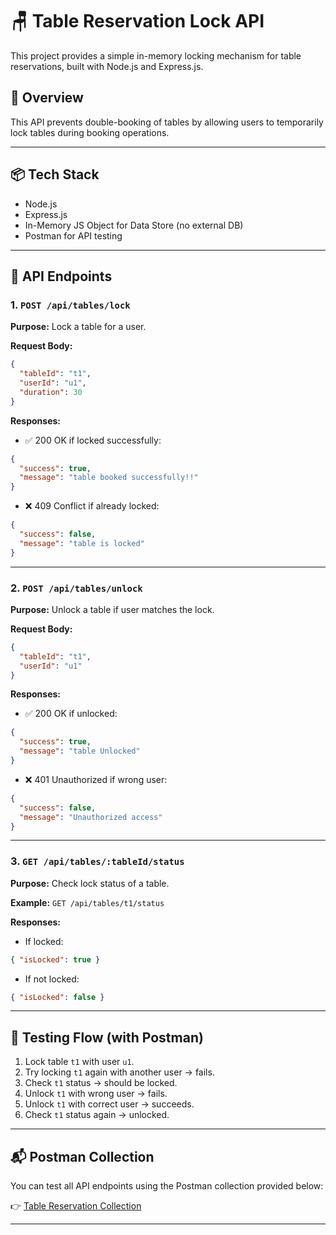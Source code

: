 # 🪑 Table Reservation Lock API

This project provides a simple in-memory locking mechanism for table reservations, built with Node.js and Express.js.

## 🚀 Overview

This API prevents double-booking of tables by allowing users to temporarily lock tables during booking operations.

---

## 📦 Tech Stack

- Node.js
- Express.js
- In-Memory JS Object for Data Store (no external DB)
- Postman for API testing

---

## 🔗 API Endpoints

### 1. `POST /api/tables/lock`

**Purpose:** Lock a table for a user.

**Request Body:**
```json
{
  "tableId": "t1",
  "userId": "u1",
  "duration": 30
}
```

**Responses:**
- ✅ 200 OK if locked successfully:
```json
{
  "success": true,
  "message": "table booked successfully!!"
}
```
- ❌ 409 Conflict if already locked:
```json
{
  "success": false,
  "message": "table is locked"
}
```

---

### 2. `POST /api/tables/unlock`

**Purpose:** Unlock a table if user matches the lock.

**Request Body:**
```json
{
  "tableId": "t1",
  "userId": "u1"
}
```

**Responses:**
- ✅ 200 OK if unlocked:
```json
{
  "success": true,
  "message": "table Unlocked"
}
```
- ❌ 401 Unauthorized if wrong user:
```json
{
  "success": false,
  "message": "Unauthorized access"
}
```

---

### 3. `GET /api/tables/:tableId/status`

**Purpose:** Check lock status of a table.

**Example:** `GET /api/tables/t1/status`

**Responses:**
- If locked:
```json
{ "isLocked": true }
```
- If not locked:
```json
{ "isLocked": false }
```

---

## 🧪 Testing Flow (with Postman)

1. Lock table `t1` with user `u1`.
2. Try locking `t1` again with another user → fails.
3. Check `t1` status → should be locked.
4. Unlock `t1` with wrong user → fails.
5. Unlock `t1` with correct user → succeeds.
6. Check `t1` status again → unlocked.

---

## 📬 Postman Collection

You can test all API endpoints using the Postman collection provided below:

👉 [Table Reservation Collection](./postman/TableReservationCollection.json)

---
